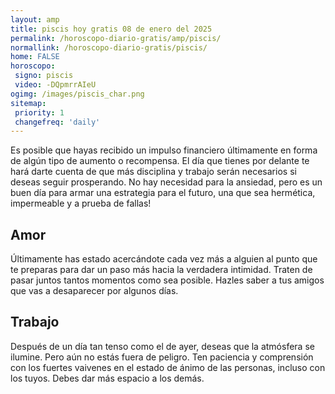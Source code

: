 ```yaml
---
layout: amp
title: piscis hoy gratis 08 de enero del 2025 
permalink: /horoscopo-diario-gratis/amp/piscis/
normallink: /horoscopo-diario-gratis/piscis/
home: FALSE
horoscopo:
 signo: piscis
 video: -DQpmrrAIeU
ogimg: /images/piscis_char.png
sitemap:
 priority: 1
 changefreq: 'daily'
---
```



Es posible que hayas recibido un impulso financiero últimamente en forma de algún tipo de aumento o recompensa. El día que tienes por delante te hará darte cuenta de que más disciplina y trabajo serán necesarios si deseas seguir prosperando. No hay necesidad para la ansiedad, pero es un buen día para armar una estrategia para el futuro, una que sea hermética, impermeable y a prueba de fallas!

## Amor

Últimamente has estado acercándote cada vez más a alguien al punto que te preparas para dar un paso más hacia la verdadera intimidad. Traten de pasar juntos tantos momentos como sea posible. Hazles saber a tus amigos que vas a desaparecer por algunos días.

## Trabajo

Después de un día tan tenso como el de ayer, deseas que la atmósfera se ilumine. Pero aún no estás fuera de peligro. Ten paciencia y comprensión con los fuertes vaivenes en el estado de ánimo de las personas, incluso con los tuyos. Debes dar más espacio a los demás.